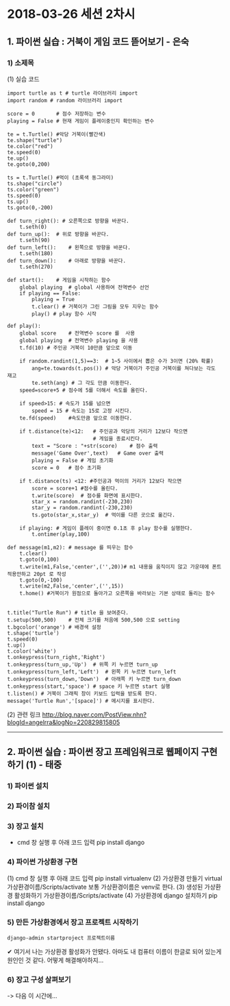 # 2018-03-26 세션 2차시


## 1. 파이썬 실습 : 거북이 게임 코드 뜯어보기 - 은숙


### 1) 소제목

(1) 실습 코드

    import turtle as t # turtle 라이브러리 import
    import random # random 라이브러리 import

    score = 0       # 점수 저장하는 변수
    playing = False # 현재 게임이 플레이중인지 확인하는 변수

    te = t.Turtle() #악당 거북이(빨간색)
    te.shape("turtle")
    te.color("red")
    te.speed(0)
    te.up()
    te.goto(0,200)

    ts = t.Turtle() #먹이 (초록색 동그라미)
    ts.shape("circle")
    ts.color("green")
    ts.speed(0)
    ts.up()
    ts.goto(0,-200)

    def turn_right(): # 오른쪽으로 방향을 바꾼다.
        t.seth(0)
    def turn_up():  # 위로 방향을 바꾼다.
        t.seth(90)
    def turn_left():    # 왼쪽으로 방향을 바꾼다.
        t.seth(180)
    def turn_down():    # 아래로 방향을 바꾼다.
        t.seth(270)

    def start():    # 게임을 시작하는 함수
        global playing  # global 사용하여 전역변수 선언
        if playing == False:
            playing = True
            t.clear() # 거북이가 그린 그림을 모두 지우는 함수
            play() # play 함수 시작

    def play():
        global score    # 전역변수 score 를  사용
        global playing  # 전역변수 playing 을 사용
        t.fd(10) # 주인공 거북이 10만큼 앞으로 이동

        if random.randint(1,5)==3:  # 1~5 사이에서 뽑은 수가 3이면 (20% 확률)
            ang=te.towards(t.pos()) # 악당 거북이가 주인공 거북이를 쳐다보는 각도 재고
            te.seth(ang) # 그 각도 만큼 이동한다.
        speed=score+5 # 점수에 5를 더해서 속도를 올린다.

        if speed>15: # 속도가 15를 넘으면
            speed = 15 # 속도는 15로 고정 시킨다.
        te.fd(speed)    #속도만큼 앞으로 이동한다.

        if t.distance(te)<12:   # 주인공과 악당의 거리가 12보다 작으면
                                # 게임을 종료시킨다.
            text = "Score : "+str(score)    # 점수 출력
            message('Game Over',text)   # Game over 출력
            playing = False # 게임 초기화
            score = 0   # 점수 초기화

        if t.distance(ts) <12: #주인공과 먹이의 거리가 12보다 작으면
            score = score+1 #점수를 올린다.
            t.write(score)  # 점수를 화면에 표시한다.
            star_x = random.randint(-230,230)
            star_y = random.randint(-230,230)
            ts.goto(star_x,star_y)  # 먹이를 다른 곳으로 옮긴다.

        if playing: # 게임이 플레이 중이면 0.1초 후 play 함수를 실행한다.
            t.ontimer(play,100)

    def message(m1,m2): # message 를 띄우는 함수
        t.clear()
        t.goto(0,100)
        t.write(m1,False,'center',('',20))# m1 내용을 움직이지 않고 가운데에 폰트 적용안하고 20pt 로 작성
        t.goto(0,-100)
        t.write(m2,False,'center',('',15))
        t.home() #거북이가 원점으로 돌아가고 오른쪽을 바라보는 기본 상태로 돌리는 함수


    t.title("Turtle Run") # title 을 보여준다.
    t.setup(500,500)    # 전체 크기를 처음에 500,500 으로 setting
    t.bgcolor('orange') # 배경색 설정
    t.shape('turtle')
    t.speed(0)
    t.up()
    t.color('white')
    t.onkeypress(turn_right,'Right')
    t.onkeypress(turn_up,'Up')  # 위쪽 키 누르면 turn_up
    t.onkeypress(turn_left,'Left')  # 왼쪽 키 누르면 turn_left
    t.onkeypress(turn_down,'Down')  # 아래쪽 키 누르면 turn_down
    t.onkeypress(start,'space') # space 키 누르면 start 실행
    t.listen() # 거북이 그래픽 창이 키보드 입력을 받도록 한다.
    message('Turtle Run','[space]') # 메시지를 표시한다.


(2) 관련 링크 <http://blog.naver.com/PostView.nhn?blogId=angelrra&logNo=220829815805>


***


## 2. 파이썬 실습 : 파이썬 장고 프레임워크로 웹페이지 구현하기 (1) - 태중


### 1) 파이썬 설치
### 2) 파이참 설치
### 3) 장고 설치
* cmd 창 실행 후 아래 코드 입력
    pip install django
### 4) 파이썬 가상환경 구현
(1) cmd 창 실행 후 아래 코드 입력
    pip install virtualenv
(2) 가상환경 만들기
    virtual 가상환경이름/Scripts/activate
보통 가상환경이름은 venv로 한다.
(3) 생성된 가상환경 활성화하기
    가상환경이름/Scripts/activate
(4) 가상환경에 django 설치하기
    pip install django
### 5) 만든 가상환경에서 장고 프로젝트 시작하기
    django-admin startproject 프로젝트이름


✔ 여기서 나는 가상환경 활성화가 안됐다. 아마도 내 컴퓨터 이름이 한글로 되어 있는게 원인인 것 같다. 어떻게 해결해야하지...


### 6) 장고 구성 살펴보기
-> 다음 이 시간에...
